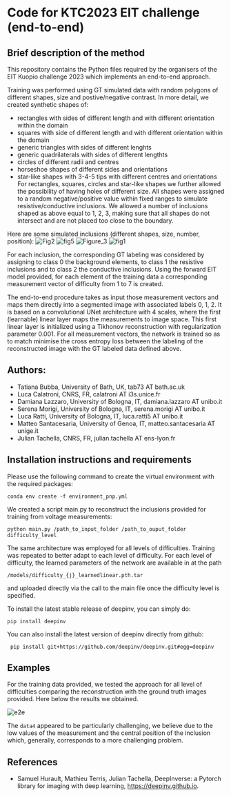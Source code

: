 # Code for KTC2023 EIT challenge (end-to-end)


## Brief description of the method
This repository contains the Python files required by the organisers of the EIT Kuopio challenge 2023 which implements an end-to-end approach.

Training was performed using GT simulated data with random polygons of different shapes, size and postive/negative contrast. In more detail, we created synthetic shapes of:
- rectangles with sides of different length and with different orientation within the domain
- squares with side of different length and with different orientation within the domain
- generic triangles with sides of different lenghts
- generic quadrilaterals with sides of different lengthts
- circles of different radii and centres
- horseshoe shapes of different sides and orientations
- star-like shapes with 3-4-5 tips with different centres and orientations
For rectangles, squares, circles and star-like shapes we further allowed the possibility of having holes of different size.
All shapes were assigned to a random negative/positive value within fixed ranges to simulate resistive/conductive inclusions. We allowed a number of inclusions shaped as above equal to 1, 2, 3, making sure that all shapes do not intersect and are not placed too close to the boundary.

Here are some simulated inclusions (different shapes, size, number, position):
![Fig2](https://github.com/lucala00/KTC2023_E2E/assets/49308207/7143a902-d650-4c2e-bfe6-da21a19a9550)
![fig5](https://github.com/lucala00/KTC2023_E2E/assets/49308207/ef9111ad-8e03-46dc-83ca-2f548cebebb3)
![Figure_3](https://github.com/lucala00/KTC2023_E2E/assets/49308207/1960ec95-f80b-4b35-b3a7-6d8e7ed69e1c)
![fig1](https://github.com/lucala00/KTC2023_E2E/assets/49308207/c034634f-363c-4c60-99fc-a8aa7ae59a43)

For each inclusion, the corresponding GT labeling was considered by assigning to class 0 the background elements, to class 1 the resistive inclusions and to class 2 the conductive inclusions.
Using the forward EIT model provided, for each element of the training data a corresponding measurement vector of difficulty from 1 to 7 is created.

The end-to-end procedure takes as input those measurement vectors and maps them directly into a segmented image with associated labels 0, 1, 2. It is based on a convolutional UNet architecture with 4 scales, where the first (learnable) linear layer maps the measurements to image space. This first linear layer is initialized using a Tikhonov reconstruction with regularization parameter 0.001.  For all measurement vectors, the network is trained so as to match minimise the cross entropy loss between the labeling of the reconstructed image with the GT labeled data defined above.

## Authors:
- Tatiana Bubba, University of Bath, UK, tab73 AT bath.ac.uk
- Luca Calatroni, CNRS, FR, calatroni AT i3s.unice.fr
- Damiana Lazzaro, University of Bologna, IT, damiana.lazzaro AT unibo.it 
- Serena Morigi, University of Bologna, IT, serena.morigi AT unibo.it 
- Luca Ratti, University of Bologna, IT, luca.ratti5 AT unibo.it
- Matteo Santacesaria, University of Genoa, IT, matteo.santacesaria AT unige.it 
- Julian Tachella, CNRS, FR, julian.tachella AT ens-lyon.fr

## Installation instructions and requirements

Please use the following command to create the virtual environment with the required packages:

```conda env create -f environment_pnp.yml```

We created a script main.py to reconstruct the inclusions provided for training from voltage measurements:

```python main.py /path_to_input_folder /path_to_ouput_folder difficulty_level```

The same architecture was employed for all levels of difficulties. Training was repeated to better adapt to each level of difficulty. For each level of difficulty, the learned parameters of the network are available in at the path

```/models/difficulty_{j}_learnedlinear.pth.tar ```

and uploaded directly via the call to the main file once the difficulty level is specified.

To install the latest stable release of deepinv, you can simply do:

```pip install deepinv```

You can also install the latest version of deepinv directly from github:

``` pip install git+https://github.com/deepinv/deepinv.git#egg=deepinv``` 

## Examples

For the training data provided, we tested the approach for all level of difficulties comparing the reconstruction with the ground truth images provided. Here below the results we obtained.

![e2e](https://github.com/lucala00/KTC2023_E2E/assets/49308207/089da0f9-0e6d-45ea-9bcc-6aea5ca01884)


The ```data4``` appeared to be particularly challenging, we believe due to the low values of the measurement and the central position of the inclusion which, generally, corresponds to a more challenging problem.


## References

* Samuel Hurault, Mathieu Terris, Julian Tachella, DeepInverse: a Pytorch library for imaging with deep learning, https://deepinv.github.io.

